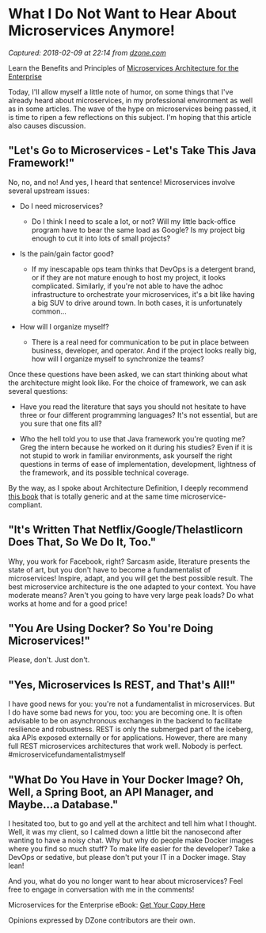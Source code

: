 # What I Do Not Want to Hear About Microservices Anymore!

_Captured: 2018-02-09 at 22:14 from [dzone.com](https://dzone.com/articles/what-i-do-not-want-to-hear-anymore-about-microserv?edition=360096&utm_source=Daily%20Digest&utm_medium=email&utm_campaign=Daily%20Digest%202018-01-22)_

Learn the Benefits and Principles of [Microservices Architecture for the Enterprise](https://dzone.com/go?i=274453&u=http%3A%2F%2Ftransform.ca.com%2FAPI-microservice-architecture-for-the-enterprise.html%3Fcid%3DNA-DSP-API-AEL-000195-00001674-000000492%26utm_medium%3Donlineads_onl-dsp%26utm_source%3Ddzone%26utm_campaign%3Dmicroservices_api_acquire%26utm_content%3Dna_eb1-microservice-arch-ent-ddc-preroll%26mrm%3D)

Today, I'll allow myself a little note of humor, on some things that I've already heard about microservices, in my professional environment as well as in some articles. The wave of the hype on microservices being passed, it is time to ripen a few reflections on this subject. I'm hoping that this article also causes discussion.

## "Let's Go to Microservices - Let's Take This Java Framework!"

No, no, and no! And yes, I heard that sentence! Microservices involve several upstream issues:

  * Do I need microservices?

    * Do I think I need to scale a lot, or not? Will my little back-office program have to bear the same load as Google? Is my project big enough to cut it into lots of small projects?

  * Is the pain/gain factor good?

    * If my inescapable ops team thinks that DevOps is a detergent brand, or if they are not mature enough to host my project, it looks complicated. Similarly, if you're not able to have the adhoc infrastructure to orchestrate your microservices, it's a bit like having a big SUV to drive around town. In both cases, it is unfortunately common...

  * How will I organize myself?

    * There is a real need for communication to be put in place between business, developer, and operator. And if the project looks really big, how will I organize myself to synchronize the teams?

Once these questions have been asked, we can start thinking about what the architecture might look like. For the choice of framework, we can ask several questions:

  * Have you read the literature that says you should not hesitate to have three or four different programming languages? It's not essential, but are you sure that one fits all?

  * Who the hell told you to use that Java framework you're quoting me? Greg the intern because he worked on it during his studies? Even if it is not stupid to work in familiar environments, ask yourself the right questions in terms of ease of implementation, development, lightness of the framework, and its possible technical coverage.

By the way, as I spoke about Architecture Definition, I deeply recommend [this book](http://shop.oreilly.com/product/0636920080237.do) that is totally generic and at the same time microservice-compliant.

## "It's Written That Netflix/Google/Thelastlicorn Does That, So We Do It, Too."

Why, you work for Facebook, right? Sarcasm aside, literature presents the state of art, but you don't have to become a fundamentalist of microservices! Inspire, adapt, and you will get the best possible result. The best microservice architecture is the one adapted to your context. You have moderate means? Aren't you going to have very large peak loads? Do what works at home and for a good price!

## "You Are Using Docker? So You're Doing Microservices!"

Please, don't. Just don't.

## "Yes, Microservices Is REST, and That's All!"

I have good news for you: you're not a fundamentalist in microservices. But I do have some bad news for you, too: you are becoming one. It is often advisable to be on asynchronous exchanges in the backend to facilitate resilience and robustness. REST is only the submerged part of the iceberg, aka APIs exposed externally or for applications. However, there are many full REST microservices architectures that work well. Nobody is perfect. #microservicefundamentalistmyself

## "What Do You Have in Your Docker Image? Oh, Well, a Spring Boot, an API Manager, and Maybe...a Database."

I hesitated too, but to go and yell at the architect and tell him what I thought. Well, it was my client, so I calmed down a little bit the nanosecond after wanting to have a noisy chat. Why but why do people make Docker images where you find so much stuff? To make life easier for the developer? Take a DevOps or sedative, but please don't put your IT in a Docker image. Stay lean!

And you, what do you no longer want to hear about microservices? Feel free to engage in conversation with me in the comments!

Microservices for the Enterprise eBook: [Get Your Copy Here](https://dzone.com/go?i=274454&u=http%3A%2F%2Ftransform.ca.com%2FAPI-microservice-architecture-for-the-enterprise.html%3Fcid%3DNA-DSP-API-AEL-000195-00001674-000000493%26utm_medium%3Donlineads_onl-dsp%26utm_source%3Ddzone%26utm_campaign%3Dmicroservices_api_acquire%26utm_content%3Dna_eb2-microservice-arch-ent-ddc-postroll%26mrm%3D)

Opinions expressed by DZone contributors are their own.
